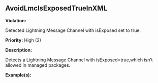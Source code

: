 AvoidLmcIsExposedTrueInXML[](#avoidlmcisexposedtrueinxml)
------------------------------------------------------------------------------------------------------------------------------------------------------

**Violation:**

   Detected Lightning Message Channel with isExposed set to true.


**Priority:** High (2)

**Description:**

   Detects a Lightning Message Channel with isExposed=true,which isn’t allowed in managed packages.

**Example(s):**

   

